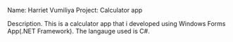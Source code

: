 Name: Harriet Vumiliya
Project: Calculator app

Description.
 This is a calculator app that i developed using Windows Forms App(.NET Framework). The langauge used is C#. 
